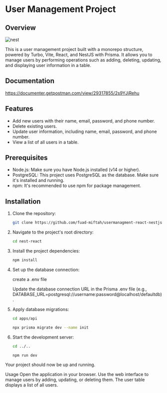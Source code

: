 # User Management Project

## Overview
![nest](https://github.com/fuad-miftah/usermanagment-react-nestjs/assets/85777124/ebe20f6f-50a4-4737-abf2-9a0c61487c9f)

This is a user management project built with a monorepo structure, powered by Turbo, Vite, React, and NestJS with Prisma. It allows you to manage users by performing operations such as adding, deleting, updating, and displaying user information in a table.

## Documentation

https://documenter.getpostman.com/view/29317855/2s9YJjRehu

## Features

- Add new users with their name, email, password, and phone number.
- Delete existing users.
- Update user information, including name, email, password, and phone number.
- View a list of all users in a table.

## Prerequisites

- Node.js: Make sure you have Node.js installed (v14 or higher).
- PostgreSQL: This project uses PostgreSQL as the database. Make sure it's installed and running.
- npm: It's recommended to use npm for package management.

## Installation

1. Clone the repository:

   ```bash
   git clone https://github.com/fuad-miftah/usermanagment-react-nestjs.git

2. Navigate to the project's root directory:
   
   ```bash
   cd nest-react

4. Install the project dependencies:

    ```bash
   npm install

4. Set up the database connection:

   create a .env file

   Update the database connection URL in the Prisma .env file (e.g., DATABASE_URL=postgresql://username:password@localhost/defaultdb).

5. Apply database migrations:

    ```bash
    cd apps/api
    ```

    ```bash
    npx prisma migrate dev --name init

6. Start the development server:

    ```bash
   cd ../..
    ```

    ```bash
   npm run dev
Your project should now be up and running.

Usage
Open the application in your browser.
Use the web interface to manage users by adding, updating, or deleting them.
The user table displays a list of all users.
